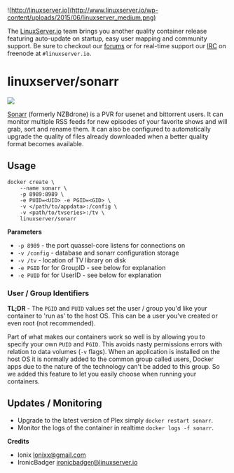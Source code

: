 ![http://linuxserver.io](http://www.linuxserver.io/wp-content/uploads/2015/06/linuxserver_medium.png)

The [LinuxServer.io](http://linuxserver.io) team brings you another quality container release featuring auto-update on startup, easy user mapping and community support. Be sure to checkout our [forums](http://forum.linuxserver.io) or for real-time support our [IRC](http://www.linuxserver.io/index.php/irc/) on freenode at `#linuxserver.io`.

# linuxserver/sonarr

![](https://sonarr.tv/img/logo.png)

[Sonarr](https://sonarr.tv/) (formerly NZBdrone) is a PVR for usenet and bittorrent users. It can monitor multiple RSS feeds for new episodes of your favorite shows and will grab, sort and rename them. It can also be configured to automatically upgrade the quality of files already downloaded when a better quality format becomes available.

## Usage

```
docker create \
	--name sonarr \
	-p 8989:8989 \
	-e PUID=<UID> -e PGID=<GID> \
	-v </path/to/appdata>:/config \
	-v <path/to/tvseries>:/tv \
	linuxserver/sonarr
```

**Parameters**

* `-p 8989` - the port quassel-core listens for connections on
* `-v /config` - database and sonarr configuration storage
* `-v /tv` - location of TV library on disk
* `-e PGID` for for GroupID - see below for explanation
* `-e PUID` for for UserID - see below for explanation

### User / Group Identifiers

**TL;DR** - The `PGID` and `PUID` values set the user / group you'd like your container to 'run as' to the host OS. This can be a user you've created or even root (not recommended).

Part of what makes our containers work so well is by allowing you to specify your own `PUID` and `PGID`. This avoids nasty permissions errors with relation to data volumes (`-v` flags). When an application is installed on the host OS it is normally added to the common group called users, Docker apps due to the nature of the technology can't be added to this group. So we added this feature to let you easily choose when running your containers.  

## Updates / Monitoring

* Upgrade to the latest version of Plex simply `docker restart sonarr`.
* Monitor the logs of the container in realtime `docker logs -f sonarr`.

**Credits**

* lonix <lonixx@gmail.com>
* IronicBadger <ironicbadger@linuxserver.io>